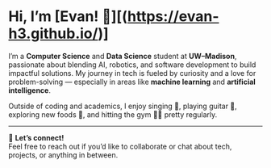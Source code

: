 # Hi, I’m [Evan! 👋][(https://evan-h3.github.io/)]

I’m a **Computer Science** and **Data Science** student at **UW–Madison**, passionate about blending AI, robotics, and software development to build impactful solutions. My journey in tech is fueled by curiosity and a love for problem-solving — especially in areas like **machine learning** and **artificial intelligence**.

Outside of coding and academics, I enjoy singing 🎤, playing guitar 🎸, exploring new foods 🍜, and hitting the gym 🏋️‍♂️ pretty regularly.

---

💬 **Let’s connect!**  
Feel free to reach out if you’d like to collaborate or chat about tech, projects, or anything in between.
